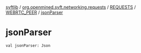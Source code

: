 [syftlib](../../../index.md) / [org.openmined.syft.networking.requests](../../index.md) / [REQUESTS](../index.md) / [WEBRTC_PEER](index.md) / [jsonParser](./json-parser.md)

# jsonParser

`val jsonParser: Json`